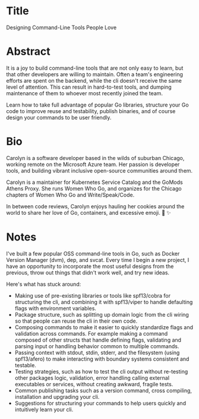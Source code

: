 # Title
Designing Command-Line Tools People Love

# Abstract
It is a joy to build command-line tools that are not only easy to learn,
but that other developers are willing to maintain. Often a team's
engineering efforts are spent on the backend, while the cli doesn't receive the same
level of attention. This can result in hard-to-test tools, and dumping maintenance
of them to whoever most recently joined the team.

Learn how to take full advantage of popular Go libraries, structure your Go code
to improve reuse and testability, publish binaries, and of course design your
commands to be user friendly.

# Bio
Carolyn is a software developer based in the wilds of suburban Chicago, working
remote on the Microsoft Azure team. Her passion is developer tools, and building
vibrant inclusive open-source communities around them.

Carolyn is a maintainer for Kubernetes Service Catalog and the GoMods Athens Proxy.
She runs Women Who Go, and organizes for the Chicago chapters of Women Who Go and
Write/Speak/Code.

In between code reviews, Carolyn enjoys hauling her cookies around the world to
share her love of Go, containers, and excessive emoji. 🌈 ✨

# Notes
I've built a few popular OSS command-line tools in Go, such as
Docker Version Manager (dvm), dep, and svcat. Every time I begin a new project,
I have an opportunity to incorporate the most useful designs
from the previous, throw out things that didn't work well, and try new ideas.

Here's what has stuck around:

- Making use of pre-existing libraries or tools like spf13/cobra for structuring the cli,
  and combining it with spf13/viper to handle defaulting flags with environment variables.
- Package structure, such as splitting up domain logic from the cli wiring so
  that people can reuse the cli in their own code.
- Composing commands to make it easier to quickly standardize flags and
  validation across commands. For example making a command composed of other
  structs that handle defining flags, validating and parsing input or handling
  behavior common to multiple commands.
- Passing context with stdout, stdin, stderr, and the filesystem (using spf13/afero)
  to make interacting with boundary systems consistent and testable.
- Testing strategies, such as how to test the cli output without re-testing other
  packages logic, validation, error handling calling external executables or
  services, without creating awkward, fragile tests.
- Common publishing tasks such as a version command, cross compiling, installation
  and upgrading your cli.
- Suggestions for structuring your commands to help users quickly and intuitively
  learn your cli.
